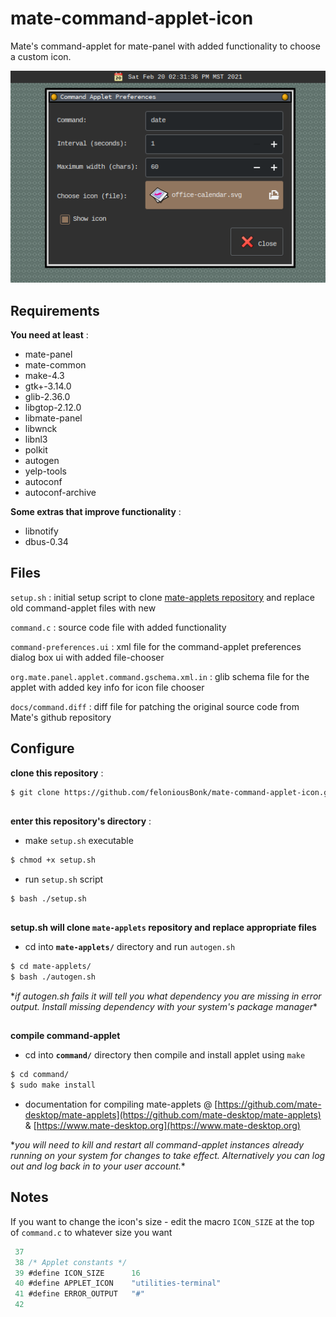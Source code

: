 # mate-command-applet-icon                                                                                                                                           
Mate's command-applet for mate-panel with added functionality to choose a custom icon. 

![screenshot](/docs/command-applet-icon.png)

## Requirements

**You need at least** :

- mate-panel
- mate-common
- make-4.3
- gtk+-3.14.0
- glib-2.36.0
- libgtop-2.12.0
- libmate-panel
- libwnck
- libnl3
- polkit
- autogen
- yelp-tools
- autoconf 
- autoconf-archive

**Some extras that improve functionality** :
- libnotify
- dbus-0.34

## Files
`setup.sh` : initial setup script to clone [mate-applets repository](https://github.com/mate-desktop/mate-applets) and replace old command-applet files with new

`command.c` : source code file with added functionality

`command-preferences.ui` : xml file for the command-applet preferences dialog box ui with added file-chooser

`org.mate.panel.applet.command.gschema.xml.in` : glib schema file for the applet with added key info for icon file chooser

`docs/command.diff` : diff file for patching the original source code from Mate's github repository

## Configure
**clone this repository** :
```bash
$ git clone https://github.com/feloniousBonk/mate-command-applet-icon.git
```
## 
**enter this repository's directory** :

- make `setup.sh` executable
```bash
$ chmod +x setup.sh
```
- run `setup.sh` script
```bash
$ bash ./setup.sh
```
## 

**setup.sh will clone `mate-applets` repository and replace appropriate files** 

- cd into **`mate-applets/`** directory and run `autogen.sh`
```bash
$ cd mate-applets/
$ bash ./autogen.sh
```

\*_if autogen.sh fails it will tell you what dependency you are missing in error output. Install missing dependency with your system's package manager_\*
## 

**compile command-applet** 

- cd into **`command/`** directory then compile and install applet using `make`
```bash
$ cd command/
$ sudo make install
```
- documentation for compiling mate-applets @ [https://github.com/mate-desktop/mate-applets](https://github.com/mate-desktop/mate-applets) & [https://www.mate-desktop.org](https://www.mate-desktop.org)

\*_you will need to kill and restart all command-applet instances already running on your system for changes to take effect. Alternatively you can log out and log back in to your user account._\*

## Notes
If you want to change the icon's size - edit the macro `ICON_SIZE` at the top of `command.c` to whatever size you want

```c
 37 
 38 /* Applet constants */
 39 #define ICON_SIZE      16
 40 #define APPLET_ICON    "utilities-terminal"
 41 #define ERROR_OUTPUT   "#"
 42 
```
